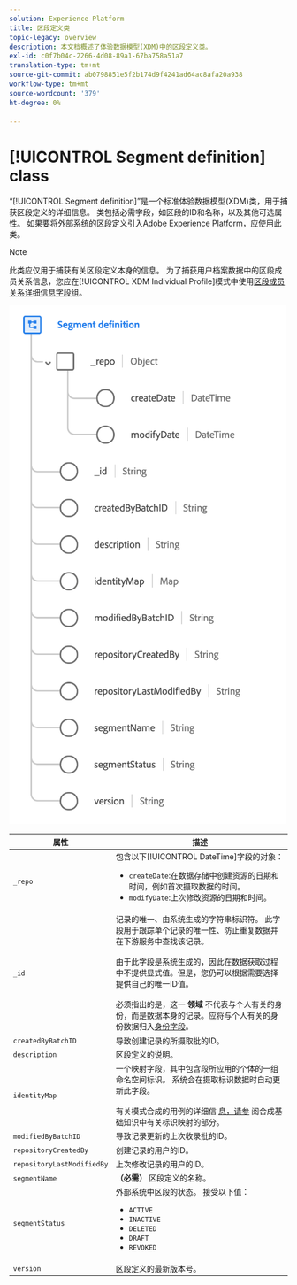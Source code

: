 ```yaml
---
solution: Experience Platform
title: 区段定义类
topic-legacy: overview
description: 本文档概述了体验数据模型(XDM)中的区段定义类。
exl-id: c0f7b04c-2266-4d08-89a1-67ba758a51a7
translation-type: tm+mt
source-git-commit: ab0798851e5f2b174d9f4241ad64ac8afa20a938
workflow-type: tm+mt
source-wordcount: '379'
ht-degree: 0%

---
```


# [!UICONTROL Segment definition] class

“[!UICONTROL Segment definition]”是一个标准体验数据模型(XDM)类，用于捕获区段定义的详细信息。 类包括必需字段，如区段的ID和名称，以及其他可选属性。 如果要将外部系统的区段定义引入Adobe Experience Platform，应使用此类。

>[!NOTE]
>
>此类应仅用于捕获有关区段定义本身的信息。 为了捕获用户档案数据中的区段成员关系信息，您应在[!UICONTROL XDM Individual Profile]模式中使用[区段成员关系详细信息字段组](../field-groups/profile/segmentation.md)。

![](../images/classes/segment-definition.png)

| 属性 | 描述 |
| --- | --- |
| `_repo` | 包含以下[!UICONTROL DateTime]字段的对象： <ul><li>`createDate`:在数据存储中创建资源的日期和时间，例如首次摄取数据的时间。</li><li>`modifyDate`:上次修改资源的日期和时间。</li></ul> |
| `_id` | 记录的唯一、由系统生成的字符串标识符。 此字段用于跟踪单个记录的唯一性、防止重复数据并在下游服务中查找该记录。<br><br>由于此字段是系统生成的，因此在数据获取过程中不提供显式值。但是，您仍可以根据需要选择提供自己的唯一ID值。<br><br>必须指出的是，这一 **领域** 不代表与个人有关的身份，而是数据本身的记录。应将与个人有关的身份数据归入[身份字段](../schema/composition.md#identity)。 |
| `createdByBatchID` | 导致创建记录的所摄取批的ID。 |
| `description` | 区段定义的说明。 |
| `identityMap` | 一个映射字段，其中包含段所应用的个体的一组命名空间标识。 系统会在摄取标识数据时自动更新此字段。<br /><br />有关模式合成的用例的详细信 [息，请参](../schema/composition.md#identityMap) 阅合成基础知识中有关标识映射的部分。 |
| `modifiedByBatchID` | 导致记录更新的上次收录批的ID。 |
| `repositoryCreatedBy` | 创建记录的用户的ID。 |
| `repositoryLastModifiedBy` | 上次修改记录的用户的ID。 |
| `segmentName` | **（必需）** 区段定义的名称。 |
| `segmentStatus` | 外部系统中区段的状态。 接受以下值： <ul><li>`ACTIVE`</li><li>`INACTIVE`</li><li>`DELETED`</li><li>`DRAFT`</li><li>`REVOKED`</li></ul> |
| `version` | 区段定义的最新版本号。 |
